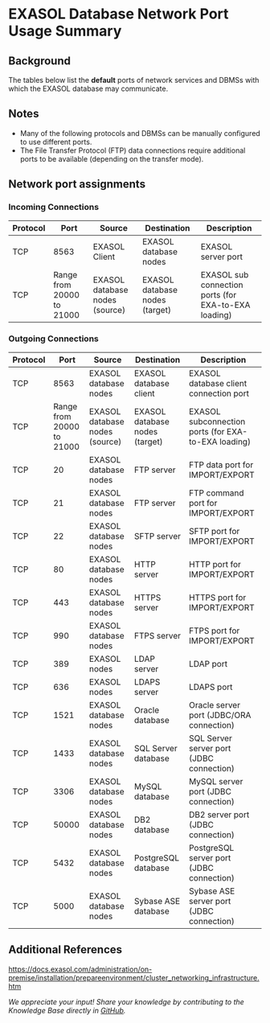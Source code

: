 # EXASOL Database Network Port Usage Summary 
## Background

The tables below list the **default** ports of network services and DBMSs with which the EXASOL database may communicate.

## Notes

* Many of the following protocols and DBMSs can be manually configured to use different ports.
* The File Transfer Protocol (FTP) data connections require additional ports to be available (depending on the transfer mode).

## Network port assignments

### Incoming Connections



| Protocol | Port | Source | Destination | Description |
| --- | --- | --- | --- | --- |
| TCP | 8563 | EXASOL Client | EXASOL database nodes | EXASOL server port |
| TCP | Range from 20000 to 21000 | EXASOL database nodes (source) | EXASOL database nodes (target) | EXASOL sub connection ports (for EXA-to-EXA loading) |

### Outgoing Connections



| Protocol | Port | Source | Destination | Description |
| --- | --- | --- | --- | --- |
| TCP | 8563 | EXASOL database nodes | EXASOL database client | EXASOL database client connection port |
| TCP | Range from 20000 to 21000 | EXASOL database nodes (source) | EXASOL database nodes (target) | EXASOL subconnection ports (for EXA-to-EXA loading) |
| TCP | 20 | EXASOL database nodes | FTP server | FTP data port for IMPORT/EXPORT |
| TCP | 21 | EXASOL database nodes | FTP server | FTP command port for IMPORT/EXPORT |
| TCP | 22 | EXASOL database nodes | SFTP server | SFTP port for IMPORT/EXPORT |
| TCP | 80 | EXASOL database nodes | HTTP server | HTTP port for IMPORT/EXPORT |
| TCP | 443 | EXASOL database nodes | HTTPS server | HTTPS port for IMPORT/EXPORT |
| TCP | 990 | EXASOL database nodes | FTPS server | FTPS port for IMPORT/EXPORT |
| TCP | 389 | EXASOL nodes | LDAP server | LDAP port |
| TCP | 636 | EXASOL nodes | LDAPS server | LDAPS port |
| TCP | 1521 | EXASOL database nodes | Oracle database | Oracle server port (JDBC/ORA connection) |
| TCP | 1433 | EXASOL database nodes | SQL Server database | SQL Server server port (JDBC connection) |
| TCP | 3306 | EXASOL database nodes | MySQL database | MySQL server port (JDBC connection) |
| TCP | 50000 | EXASOL database nodes | DB2 database | DB2 server port (JDBC connection) |
| TCP | 5432 | EXASOL database nodes | PostgreSQL database | PostgreSQL server port (JDBC connection) |
| TCP | 5000 | EXASOL database nodes | Sybase ASE database | Sybase ASE server port (JDBC connection) |

## Additional References

<https://docs.exasol.com/administration/on-premise/installation/prepareenvironment/cluster_networking_infrastructure.htm>

*We appreciate your input! Share your knowledge by contributing to the Knowledge Base directly in [GitHub](https://github.com/exasol/public-knowledgebase).* 